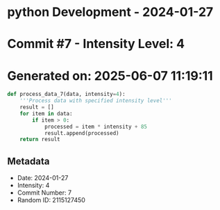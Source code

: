 ﻿# python Development - 2024-01-27
# Commit #7 - Intensity Level: 4
# Generated on: 2025-06-07 11:19:11
```python
def process_data_7(data, intensity=4):
    '''Process data with specified intensity level'''
    result = []
    for item in data:
        if item > 0:
            processed = item * intensity + 85
            result.append(processed)
    return result
```
## Metadata
- Date: 2024-01-27
- Intensity: 4
- Commit Number: 7
- Random ID: 2115127450

